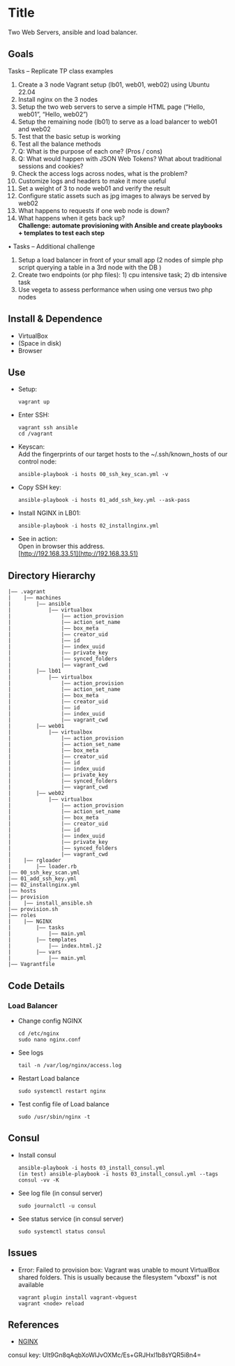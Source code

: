 Title
===
Two Web Servers, ansible and load balancer.
## Goals
Tasks – Replicate TP class examples
1. Create a 3 node Vagrant setup (lb01, web01, web02) using Ubuntu 22.04
1. Install nginx on the 3 nodes
2. Setup the two web servers to serve a simple HTML page (“Hello, web01”, “Hello, web02”)
3. Setup the remaining node (lb01) to serve as a load balancer to web01 and web02
4. Test that the basic setup is working
5. Test all the balance methods
1. Q: What is the purpose of each one? (Pros / cons)
2. Q: What would happen with JSON Web Tokens? What about traditional sessions and cookies?
6. Check the access logs across nodes, what is the problem?
1. Customize logs and headers to make it more useful
7. Set a weight of 3 to node web01 and verify the result
8. Configure static assets such as jpg images to always be served by web02
9. What happens to requests if one web node is down?
1. What happens when it gets back up?
<br><b>Challenge: automate provisioning with Ansible and create playbooks + templates to test each step</b>

• Tasks – Additional challenge
1. Setup a load balancer in front of your small app (2 nodes of simple php
script querying a table in a 3rd node with the DB )
1. Create two endpoints (or php files): 1) cpu intensive task; 2) db intensive task
2. Use vegeta to assess performance when using one versus two php nodes
## Install & Dependence
- VirtualBox
- (Space in disk)
- Browser


## Use
- Setup:
  ```
  vagrant up
  ```
- Enter SSH:
  ```
  vagrant ssh ansible
  cd /vagrant
  ```
- Keyscan:
  <br>Add the fingerprints of our target hosts to the ~/.ssh/known_hosts of our control node:
  ```
  ansible-playbook -i hosts 00_ssh_key_scan.yml -v
  ```
- Copy SSH key:
  ```
  ansible-playbook -i hosts 01_add_ssh_key.yml --ask-pass
  ```
- Install NGINX in LB01:
  ```
  ansible-playbook -i hosts 02_installnginx.yml
  ```
- See in action:<br>
Open in browser this address.<br>
  [http://192.168.33.51](http://192.168.33.51)
  


## Directory Hierarchy
```
|—— .vagrant
|    |—— machines
|        |—— ansible
|            |—— virtualbox
|                |—— action_provision
|                |—— action_set_name
|                |—— box_meta
|                |—— creator_uid
|                |—— id
|                |—— index_uuid
|                |—— private_key
|                |—— synced_folders
|                |—— vagrant_cwd
|        |—— lb01
|            |—— virtualbox
|                |—— action_provision
|                |—— action_set_name
|                |—— box_meta
|                |—— creator_uid
|                |—— id
|                |—— index_uuid
|                |—— vagrant_cwd
|        |—— web01
|            |—— virtualbox
|                |—— action_provision
|                |—— action_set_name
|                |—— box_meta
|                |—— creator_uid
|                |—— id
|                |—— index_uuid
|                |—— private_key
|                |—— synced_folders
|                |—— vagrant_cwd
|        |—— web02
|            |—— virtualbox
|                |—— action_provision
|                |—— action_set_name
|                |—— box_meta
|                |—— creator_uid
|                |—— id
|                |—— index_uuid
|                |—— private_key
|                |—— synced_folders
|                |—— vagrant_cwd
|    |—— rgloader
|        |—— loader.rb
|—— 00_ssh_key_scan.yml
|—— 01_add_ssh_key.yml
|—— 02_installnginx.yml
|—— hosts
|—— provision
|    |—— install_ansible.sh
|—— provision.sh
|—— roles
|    |—— NGINX
|        |—— tasks
|            |—— main.yml
|        |—— templates
|            |—— index.html.j2
|        |—— vars
|            |—— main.yml
|—— Vagrantfile
```
## Code Details
### Load Balancer
- Change config NGINX
  ```
  cd /etc/nginx
  sudo nano nginx.conf
  ```

- See logs
  ```
  tail -n /var/log/nginx/access.log
  ```
- Restart Load balance
  ```
  sudo systemctl restart nginx
  ```
- Test config file of Load balance
  ```
  sudo /usr/sbin/nginx -t
  ```
## Consul
- Install consul
  ```
  ansible-playbook -i hosts 03_install_consul.yml
  (in test) ansible-playbook -i hosts 03_install_consul.yml --tags consul -vv -K
  ```

-  See log file (in consul server)
    ```
    sudo journalctl -u consul
    ```

-  See status service (in consul server)
    ```
    sudo systemctl status consul
    ```
## Issues
- Error: Failed to provision box: Vagrant was unable to mount VirtualBox shared folders. This is usually
because the filesystem "vboxsf" is not available
  ```
  vagrant plugin install vagrant-vbguest
  vagrant <node> reload
  ```
## References

- [NGINX](https://docs.nginx.com/)

 consul key: 
Ult9Gn8qAqbXoWlJvOXMc/Es+GRJHxl1b8sYQR5i8n4=